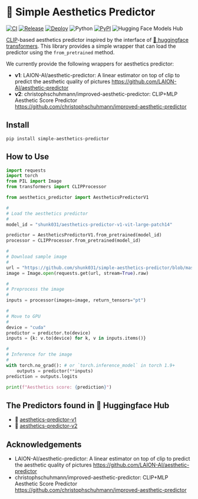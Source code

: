 # 🤗 Simple Aesthetics Predictor

[![CI](https://github.com/shunk031/simple-aesthetics-predictor/actions/workflows/ci.yaml/badge.svg)](https://github.com/shunk031/simple-aesthetics-predictor/actions/workflows/ci.yaml)
[![Release](https://github.com/shunk031/simple-aesthetics-predictor/actions/workflows/release.yaml/badge.svg)](https://github.com/shunk031/simple-aesthetics-predictor/actions/workflows/release.yaml)
[![Deploy](https://github.com/shunk031/simple-aesthetics-predictor/actions/workflows/deploy.yaml/badge.svg)](https://github.com/shunk031/simple-aesthetics-predictor/actions/workflows/deploy.yaml)
![Python](https://img.shields.io/badge/python-3.8%20%7C%203.9%20%7C%203.10-blue?logo=python)
[![PyPI](https://img.shields.io/pypi/v/simple-aesthetics-predictor.svg)](https://pypi.python.org/pypi/simple-aesthetics-predictor)
![Hugging Face Models Hub](https://img.shields.io/badge/Hugging%20Face_🤗-Models-ffcc66)

[CLIP](https://arxiv.org/abs/2103.00020)-based aesthetics predictor inspired by the interface of [🤗 huggingface transformers](https://huggingface.co/docs/transformers/index).
This library provides a simple wrapper that can load the predictor using the `from_pretrained` method.

We currently provide the following wrappers for aesthetics predictor:
- **v1**: LAION-AI/aesthetic-predictor: A linear estimator on top of clip to predict the aesthetic quality of pictures https://github.com/LAION-AI/aesthetic-predictor 
- **v2**: christophschuhmann/improved-aesthetic-predictor: CLIP+MLP Aesthetic Score Predictor https://github.com/christophschuhmann/improved-aesthetic-predictor 

## Install

```shell
pip install simple-aesthetics-predictor
```

## How to Use

```python
import requests
import torch
from PIL import Image
from transformers import CLIPProcessor

from aesthetics_predictor import AestheticsPredictorV1

#
# Load the aesthetics predictor
#
model_id = "shunk031/aesthetics-predictor-v1-vit-large-patch14"

predictor = AestheticsPredictorV1.from_pretrained(model_id)
processor = CLIPProcessor.from_pretrained(model_id)

#
# Download sample image
#
url = "https://github.com/shunk031/simple-aesthetics-predictor/blob/master/assets/a-photo-of-an-astronaut-riding-a-horse.png?raw=true"
image = Image.open(requests.get(url, stream=True).raw)

#
# Preprocess the image
#
inputs = processor(images=image, return_tensors="pt")

#
# Move to GPU
#
device = "cuda"
predictor = predictor.to(device)
inputs = {k: v.to(device) for k, v in inputs.items()}

#
# Inference for the image
#
with torch.no_grad(): # or `torch.inference_model` in torch 1.9+
    outputs = predictor(**inputs)
prediction = outputs.logits

print(f"Aesthetics score: {prediction}")
```

## The Predictors found in 🤗 Huggingface Hub

- 🤗 [aesthetics-predictor-v1](https://huggingface.co/models?search=aesthetics-predictor-v1)
- 🤗 [aesthetics-predictor-v2](https://huggingface.co/models?search=aesthetics-predictor-v2)

## Acknowledgements

- LAION-AI/aesthetic-predictor: A linear estimator on top of clip to predict the aesthetic quality of pictures https://github.com/LAION-AI/aesthetic-predictor 
- christophschuhmann/improved-aesthetic-predictor: CLIP+MLP Aesthetic Score Predictor https://github.com/christophschuhmann/improved-aesthetic-predictor 
